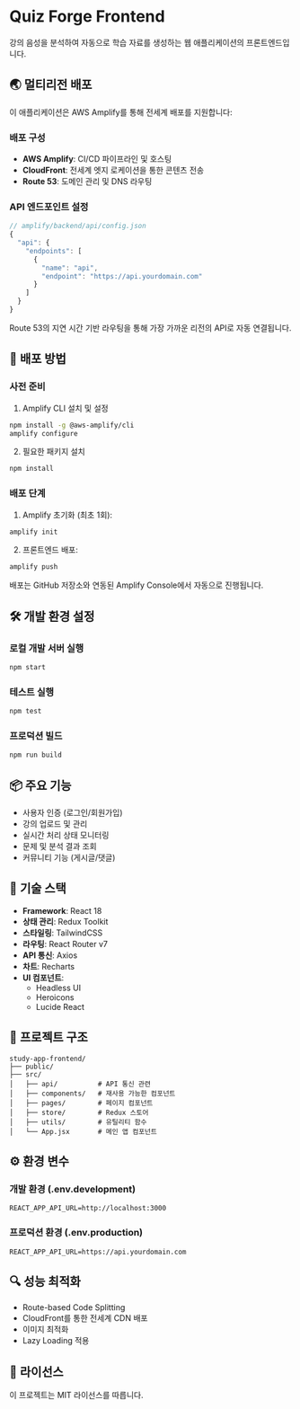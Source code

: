 # Quiz Forge Frontend

강의 음성을 분석하여 자동으로 학습 자료를 생성하는 웹 애플리케이션의 프론트엔드입니다.

## 🌏 멀티리전 배포

이 애플리케이션은 AWS Amplify를 통해 전세계 배포를 지원합니다:

### 배포 구성
- **AWS Amplify**: CI/CD 파이프라인 및 호스팅
- **CloudFront**: 전세계 엣지 로케이션을 통한 콘텐츠 전송
- **Route 53**: 도메인 관리 및 DNS 라우팅

### API 엔드포인트 설정
```javascript
// amplify/backend/api/config.json
{
  "api": {
    "endpoints": [
      {
        "name": "api",
        "endpoint": "https://api.yourdomain.com"
      }
    ]
  }
}
```

Route 53의 지연 시간 기반 라우팅을 통해 가장 가까운 리전의 API로 자동 연결됩니다.

## 🚀 배포 방법

### 사전 준비

1. Amplify CLI 설치 및 설정
```bash
npm install -g @aws-amplify/cli
amplify configure
```

2. 필요한 패키지 설치
```bash
npm install
```

### 배포 단계

1. Amplify 초기화 (최초 1회):
```bash
amplify init
```

2. 프론트엔드 배포:
```bash
amplify push
```

배포는 GitHub 저장소와 연동된 Amplify Console에서 자동으로 진행됩니다.

## 🛠 개발 환경 설정

### 로컬 개발 서버 실행

```bash
npm start
```

### 테스트 실행

```bash
npm test
```

### 프로덕션 빌드

```bash
npm run build
```

## 📦 주요 기능

- 사용자 인증 (로그인/회원가입)
- 강의 업로드 및 관리
- 실시간 처리 상태 모니터링
- 문제 및 분석 결과 조회
- 커뮤니티 기능 (게시글/댓글)

## 🔧 기술 스택

- **Framework**: React 18
- **상태 관리**: Redux Toolkit
- **스타일링**: TailwindCSS
- **라우팅**: React Router v7
- **API 통신**: Axios
- **차트**: Recharts
- **UI 컴포넌트**: 
  - Headless UI
  - Heroicons
  - Lucide React

## 📁 프로젝트 구조

```
study-app-frontend/
├── public/
├── src/
│   ├── api/          # API 통신 관련
│   ├── components/   # 재사용 가능한 컴포넌트
│   ├── pages/        # 페이지 컴포넌트
│   ├── store/        # Redux 스토어
│   ├── utils/        # 유틸리티 함수
│   └── App.jsx       # 메인 앱 컴포넌트
```

## ⚙️ 환경 변수

### 개발 환경 (.env.development)
```
REACT_APP_API_URL=http://localhost:3000
```

### 프로덕션 환경 (.env.production)
```
REACT_APP_API_URL=https://api.yourdomain.com
```

## 🔍 성능 최적화

- Route-based Code Splitting
- CloudFront를 통한 전세계 CDN 배포
- 이미지 최적화
- Lazy Loading 적용

## 📝 라이선스

이 프로젝트는 MIT 라이선스를 따릅니다.

